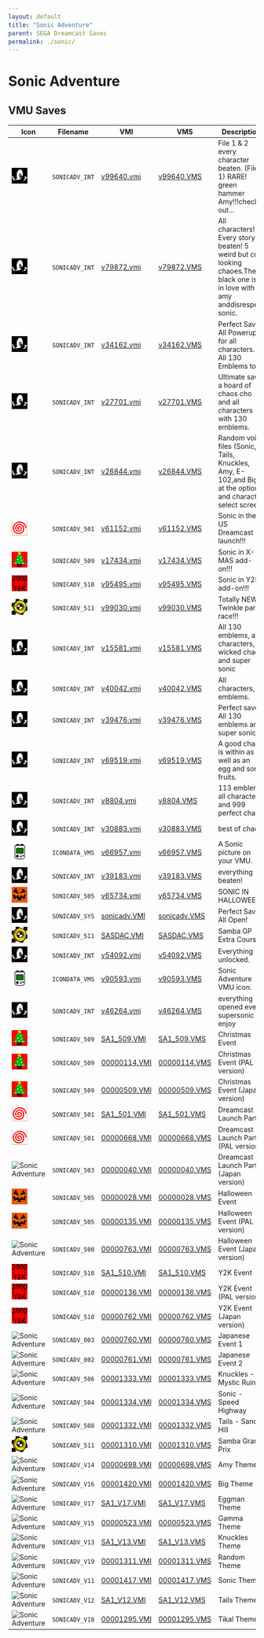 ```yaml
---
layout: default
title: "Sonic Adventure"
parent: SEGA Dreamcast Saves
permalink: ./sonic/
---
```

# Sonic Adventure

## VMU Saves

| Icon | Filename | VMI | VMS | Description |
|------|----------|-----|-----|-------------|
| ![Sonic Adventure](../icons/SONICADV_INT.GIF) | `SONICADV_INT` | [v99640.vmi](v99640.vmi) | [v99640.VMS](v99640.VMS) | File 1 & 2 every character beaten. (File 1)  RARE! green hammer Amy!!!check it out...   |
| ![Sonic Adventure](../icons/SONICADV_INT.GIF) | `SONICADV_INT` | [v79872.vmi](v79872.vmi) | [v79872.VMS](v79872.VMS) | All characters! Every story beaten! 5 weird but cool looking chaoes.The black one is in love with amy anddisrespect sonic.  |
| ![Sonic Adventure](../icons/SONICADV_INT.GIF) | `SONICADV_INT` | [v34162.vmi](v34162.vmi) | [v34162.VMS](v34162.VMS) | Perfect Save! All Powerups, for all characters. All 130 Emblems too!  |
| ![Sonic Adventure](../icons/SONICADV_INT.GIF) | `SONICADV_INT` | [v27701.vmi](v27701.vmi) | [v27701.VMS](v27701.VMS) | Ultimate save a hoard of chaos cho and all characters with 130 emblems.  |
| ![Sonic Adventure](../icons/SONICADV_INT.GIF) | `SONICADV_INT` | [v26844.vmi](v26844.vmi) | [v26844.VMS](v26844.VMS) | Random voice files (Sonic, Tails, Knuckles, Amy, E-102,and Big) at the options and character select screen.  |
| ![Sonic Adventure](../icons/SONICADV_501.GIF) | `SONICADV_501` | [v61152.vmi](v61152.vmi) | [v61152.VMS](v61152.VMS) | Sonic in the US Dreamcast launch!!!  |
| ![Sonic Adventure](../icons/SONICADV_509.GIF) | `SONICADV_509` | [v17434.vmi](v17434.vmi) | [v17434.VMS](v17434.VMS) | Sonic in X-MAS add-on!!!  |
| ![Sonic Adventure](../icons/SONICADV_510.GIF) | `SONICADV_510` | [v95495.vmi](v95495.vmi) | [v95495.VMS](v95495.VMS) | Sonic in Y2K add-on!!!  |
| ![Sonic Adventure](../icons/SONICADV_511.GIF) | `SONICADV_511` | [v99030.vmi](v99030.vmi) | [v99030.VMS](v99030.VMS) | Totally NEW Twinkle park race!!!  |
| ![Sonic Adventure](../icons/SONICADV_INT.GIF) | `SONICADV_INT` | [v15581.vmi](v15581.vmi) | [v15581.VMS](v15581.VMS) | All 130 emblems, all characters, wicked chao and super sonic  |
| ![Sonic Adventure](../icons/SONICADV_INT.GIF) | `SONICADV_INT` | [v40042.vmi](v40042.vmi) | [v40042.VMS](v40042.VMS) | All characters, all emblems.  |
| ![Sonic Adventure](../icons/SONICADV_INT.GIF) | `SONICADV_INT` | [v39476.vmi](v39476.vmi) | [v39476.VMS](v39476.VMS) | Perfect save. All 130 emblems and super sonic.  |
| ![Sonic Adventure](../icons/SONICADV_INT.GIF) | `SONICADV_INT` | [v69519.vmi](v69519.vmi) | [v69519.VMS](v69519.VMS) | A good chao is within as well as an egg and some fruits.  |
| ![Sonic Adventure](../icons/SONICADV_INT.GIF) | `SONICADV_INT` | [v8804.vmi](v8804.vmi) | [v8804.VMS](v8804.VMS) | 113 emblems all characters and 999 perfect chao  |
| ![Sonic Adventure](../icons/SONICADV_INT.GIF) | `SONICADV_INT` | [v30883.vmi](v30883.vmi) | [v30883.VMS](v30883.VMS) | best of chao  |
| ![Sonic Adventure](../icons/ICONDATA_VMS.GIF) | `ICONDATA_VMS` | [v66957.vmi](v66957.vmi) | [v66957.VMS](v66957.VMS) | A Sonic picture on your VMU.  |
| ![Sonic Adventure](../icons/SONICADV_INT.GIF) | `SONICADV_INT` | [v39183.vmi](v39183.vmi) | [v39183.VMS](v39183.VMS) | everything beaten!  |
| ![Sonic Adventure](../icons/SONICADV_505.GIF) | `SONICADV_505` | [v65734.vmi](v65734.vmi) | [v65734.VMS](v65734.VMS) | SONIC IN HALLOWEEN  |
| ![Sonic Adventure](../icons/SONICADV_SYS.GIF) | `SONICADV_SYS` | [sonicadv.VMI](sonicadv.VMI) | [sonicadv.VMS](sonicadv.VMS) | Perfect Save! All Open! |
| ![Sonic Adventure](../icons/SONICADV_511.GIF) | `SONICADV_511` | [SASDAC.VMI](SASDAC.VMI) | [SASDAC.VMS](SASDAC.VMS) | Samba GP Extra Course! |
| ![Sonic Adventure](../icons/SONICADV_INT.GIF) | `SONICADV_INT` | [v54092.vmi](v54092.vmi) | [v54092.VMS](v54092.VMS) | Everything unlocked. |
| ![Sonic Adventure](../icons/ICONDATA_VMS.GIF) | `ICONDATA_VMS` | [v90593.vmi](v90593.vmi) | [v90593.VMS](v90593.VMS) | Sonic Adventure VMU icon. |
| ![Sonic Adventure](../icons/SONICADV_INT.GIF) | `SONICADV_INT` | [v46264.vmi](v46264.vmi) | [v46264.VMS](v46264.VMS) | everything  opened even supersonic   enjoy  |
| ![Sonic Adventure](../icons/SONICADV_509.GIF) | `SONICADV_509` | [SA1_509.VMI](SA1_509.VMI) | [SA1_509.VMS](SA1_509.VMS) | Christmas Event  |
| ![Sonic Adventure](../icons/SONICADV_509.GIF) | `SONICADV_509` | [00000114.VMI](00000114.VMI) | [00000114.VMS](00000114.VMS) | Christmas Event (PAL version)  |
| ![Sonic Adventure](../icons/SONICADV_509.GIF) | `SONICADV_509` | [00000509.VMI](00000509.VMI) | [00000509.VMS](00000509.VMS) | Christmas Event (Japan version) |
| ![Sonic Adventure](../icons/SONICADV_501.GIF) | `SONICADV_501` | [SA1_501.VMI](SA1_501.VMI) | [SA1_501.VMS](SA1_501.VMS) | Dreamcast Launch Party  |
| ![Sonic Adventure](../icons/SONICADV_501.GIF) | `SONICADV_501` | [00000668.VMI](00000668.VMI) | [00000668.VMS](00000668.VMS) | Dreamcast Launch Party (PAL version) |
| ![Sonic Adventure](../icons/SONICADV_503.GIF) | `SONICADV_503` | [00000040.VMI](00000040.VMI) | [00000040.VMS](00000040.VMS) | Dreamcast Launch Party (Japan version) |
| ![Sonic Adventure](../icons/SONICADV_505.GIF) | `SONICADV_505` | [00000028.VMI](00000028.VMI) | [00000028.VMS](00000028.VMS) | Halloween Event  |
| ![Sonic Adventure](../icons/SONICADV_505.GIF) | `SONICADV_505` | [00000135.VMI](00000135.VMI) | [00000135.VMS](00000135.VMS) | Halloween Event (PAL version) |
| ![Sonic Adventure](../icons/SONICADV_500.GIF) | `SONICADV_500` | [00000763.VMI](00000763.VMI) | [00000763.VMS](00000763.VMS) | Halloween Event (Japan version)  |
| ![Sonic Adventure](../icons/SONICADV_510.GIF) | `SONICADV_510` | [SA1_510.VMI](SA1_510.VMI) | [SA1_510.VMS](SA1_510.VMS) | Y2K Event  |
| ![Sonic Adventure](../icons/SONICADV_510.GIF) | `SONICADV_510` | [00000136.VMI](00000136.VMI) | [00000136.VMS](00000136.VMS) | Y2K Event (PAL version) |
| ![Sonic Adventure](../icons/SONICADV_510.GIF) | `SONICADV_510` | [00000762.VMI](00000762.VMI) | [00000762.VMS](00000762.VMS) | Y2K Event (Japan version) |
| ![Sonic Adventure](../icons/SONICADV_003.GIF) | `SONICADV_003` | [00000760.VMI](00000760.VMI) | [00000760.VMS](00000760.VMS) | Japanese Event 1 |
| ![Sonic Adventure](../icons/SONICADV_002.GIF) | `SONICADV_002` | [00000761.VMI](00000761.VMI) | [00000761.VMS](00000761.VMS) | Japanese Event 2 |
| ![Sonic Adventure](../icons/SONICADV_506.GIF) | `SONICADV_506` | [00001333.VMI](00001333.VMI) | [00001333.VMS](00001333.VMS) | Knuckles - Mystic Ruins  |
| ![Sonic Adventure](../icons/SONICADV_504.GIF) | `SONICADV_504` | [00001334.VMI](00001334.VMI) | [00001334.VMS](00001334.VMS) | Sonic - Speed Highway  |
| ![Sonic Adventure](../icons/SONICADV_508.GIF) | `SONICADV_508` | [00001332.VMI](00001332.VMI) | [00001332.VMS](00001332.VMS) | Tails - Sand Hill  |
| ![Sonic Adventure](../icons/SONICADV_511.GIF) | `SONICADV_511` | [00001310.VMI](00001310.VMI) | [00001310.VMS](00001310.VMS) | Samba Grand Prix  |
| ![Sonic Adventure](../icons/SONICADV_V14.GIF) | `SONICADV_V14` | [00000698.VMI](00000698.VMI) | [00000698.VMS](00000698.VMS) | Amy Theme |
| ![Sonic Adventure](../icons/SONICADV_V16.GIF) | `SONICADV_V16` | [00001420.VMI](00001420.VMI) | [00001420.VMS](00001420.VMS) | Big Theme |
| ![Sonic Adventure](../icons/SONICADV_V17.GIF) | `SONICADV_V17` | [SA1_V17.VMI](SA1_V17.VMI) | [SA1_V17.VMS](SA1_V17.VMS) | Eggman Theme |
| ![Sonic Adventure](../icons/SONICADV_V15.GIF) | `SONICADV_V15` | [00000523.VMI](00000523.VMI) | [00000523.VMS](00000523.VMS) | Gamma Theme |
| ![Sonic Adventure](../icons/SONICADV_V13.GIF) | `SONICADV_V13` | [SA1_V13.VMI](SA1_V13.VMI) | [SA1_V13.VMS](SA1_V13.VMS) | Knuckles Theme |
| ![Sonic Adventure](../icons/SONICADV_V19.GIF) | `SONICADV_V19` | [00001311.VMI](00001311.VMI) | [00001311.VMS](00001311.VMS) | Random Theme |
| ![Sonic Adventure](../icons/SONICADV_V11.GIF) | `SONICADV_V11` | [00001417.VMI](00001417.VMI) | [00001417.VMS](00001417.VMS) | Sonic Theme |
| ![Sonic Adventure](../icons/SONICADV_V12.GIF) | `SONICADV_V12` | [SA1_V12.VMI](SA1_V12.VMI) | [SA1_V12.VMS](SA1_V12.VMS) | Tails Theme |
| ![Sonic Adventure](../icons/SONICADV_V18.GIF) | `SONICADV_V18` | [00001295.VMI](00001295.VMI) | [00001295.VMS](00001295.VMS) | Tikal Theme |
